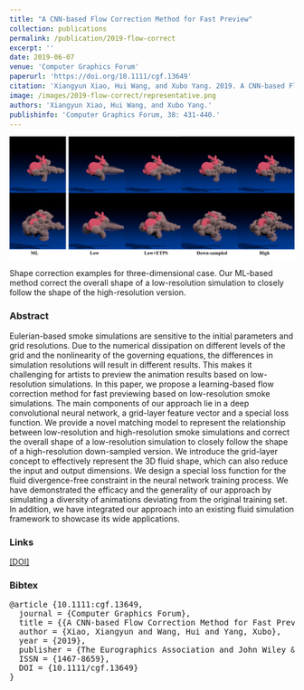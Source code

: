 ```yaml
---
title: "A CNN-based Flow Correction Method for Fast Preview"
collection: publications
permalink: /publication/2019-flow-correct
excerpt: ''
date: 2019-06-07
venue: 'Computer Graphics Forum'
paperurl: 'https://doi.org/10.1111/cgf.13649'
citation: 'Xiangyun Xiao, Hui Wang, and Xubo Yang. 2019. A CNN-based Flow Correction Method for Fast Preview. Computer Graphics Forum, 38: 431-440. https://doi.org/10.1111/cgf.13649'
image: /images/2019-flow-correct/representative.png
authors: 'Xiangyun Xiao, Hui Wang, and Xubo Yang.'
publishinfo: 'Computer Graphics Forum, 38: 431-440.'
---
```


![representative](/images/2019-flow-correct/representative.png)

Shape correction examples for three-dimensional case. Our ML-based method correct the overall shape of a low-resolution simulation to closely follow the shape of the high-resolution version.

### Abstract

Eulerian-based smoke simulations are sensitive to the initial parameters and grid resolutions. Due to the numerical dissipation on different levels of the grid and the nonlinearity of the governing equations, the differences in simulation resolutions will result in different results. This makes it challenging for artists to preview the animation results based on low-resolution simulations. In this paper, we propose a learning-based flow correction method for fast previewing based on low-resolution smoke simulations. The main components of our approach lie in a deep convolutional neural network, a grid-layer feature vector and a special loss function. We provide a novel matching model to represent the relationship between low-resolution and high-resolution smoke simulations and correct the overall shape of a low-resolution simulation to closely follow the shape of a high-resolution down-sampled version. We introduce the grid-layer concept to effectively represent the 3D fluid shape, which can also reduce the input and output dimensions. We design a special loss function for the fluid divergence-free constraint in the neural network training process. We have demonstrated the efficacy and the generality of our approach by simulating a diversity of animations deviating from the original training set. In addition, we have integrated our approach into an existing fluid simulation framework to showcase its wide applications.

<!-- ### Video

<iframe width="560" height="315"
src="https://www.youtube.com/embed/ugJhLMlyctc" 
frameborder="0" 
allow="accelerometer; autoplay; encrypted-media; gyroscope; picture-in-picture" 
allowfullscreen>
</iframe> -->

### Links

[[DOI]](https://doi.org/10.1111/cgf.13649)

### Bibtex


<pre>
@article {10.1111:cgf.13649,
  journal = {Computer Graphics Forum},
  title = {{A CNN-based Flow Correction Method for Fast Preview}},
  author = {Xiao, Xiangyun and Wang, Hui and Yang, Xubo},
  year = {2019},
  publisher = {The Eurographics Association and John Wiley & Sons Ltd.},
  ISSN = {1467-8659},
  DOI = {10.1111/cgf.13649}
}
</pre>
